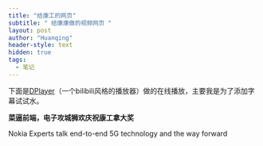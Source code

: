 ```yaml
---
title: "给康工的网页"
subtitle: " 给康康做的视频网页 "
layout: post
author: "Huanqing"
header-style: text
hidden: true
tags:
  - 笔记
---
```




下面是[DPlayer](https://github.com/MoePlayer/DPlayer)（一个bilibili风格的播放器）做的在线播放，主要我是为了添加字幕试试水。

**菜逼前端，电子攻城狮欢庆祝康工拿大奖**


Nokia Experts talk end-to-end 5G technology and the way forward

<link href="https://cdn.bootcss.com/dplayer/1.25.0/DPlayer.min.css" rel="stylesheet">
<div id="dplayer"></div>
<script src="https://cdn.bootcss.com/dplayer/1.25.0/DPlayer.min.js"></script>
<script>
const dp = new DPlayer({
    container: document.getElementById('dplayer'),
    autoplay: false,
    video: {
        url: 'https://eduinhk-my.sharepoint.com/personal/huanqing_eduinhk_onmicrosoft_com/Documents/urls/VIDEO/Nokia%20Experts%20talk%20end-to-end%205G%20technology%20and%20the%20way%20forward.mp4',
    },
    subtitle: {
        url: 'https://onedrive.gimhoy.com/sharepoint/aHR0cHM6Ly9lZHVpbmhrLW15LnNoYXJlcG9pbnQuY29tLzp1Oi9nL3BlcnNvbmFsL2h1YW5xaW5nX2VkdWluaGtfb25taWNyb3NvZnRfY29tL0VVN3NUbE5La05kTWlvSF8ybWVuRzV3QjM4cXZHQzhVbUIyc1lBOEFSNE9YV2c/ZT1pQkVLczM=.VTT',
        type: 'webvtt',
        fontSize: '25px',
        bottom: '10%',
        color: '#b7daff',
    },

});
</script>
